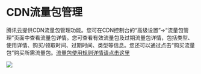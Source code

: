 # CDN流量包管理
腾讯云提供CDN流量包管理功能。您可在CDN控制台的“高级设置”->“流量包管理”页面中查看流量包详情。您可查看有效流量包及过期流量包详情，包括类型、使用详情、购买/领取时间、过期时间、类型等信息。您还可以通过点击“购买流量包”购买所需流量包。[流量包使用规则详情请点击这里](/doc/product/228/价格总览)

![](//mccdn.qcloud.com/static/img/46ce4dc41f04e95ebda6bd40d1bdb8f1/image.png)